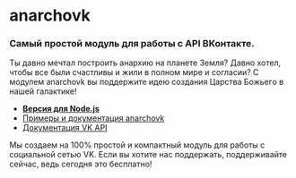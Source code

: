 # anarchovk
### Самый простой модуль для работы с API ВКонтакте. <!-- Я гарантирую это. -->

Ты давно мечтал построить анархию на планете Земля? Давно хотел, чтобы все были счастливы и жили в полном мире и согласии?
С модулем anarchovk вы поддержите идею создания Царства Божьего в нашей галактике!

 - [**Версия для Node.js**](https://github.com/dezzev/anarchovk.js)
 - [Примеры и документация anarchovk](https://github.com/dezzev/anarchovk/blob/master/Documentation/guide.md)
 - [Документация VK API](https://vk.com/dev/manuals)

Мы создаем на 100% простой и компактный модуль для работы с социальной сетью VK.
Если вы хотите нас поддержать, поддерживайте сейчас, ведь сегодня это бесплатно!
